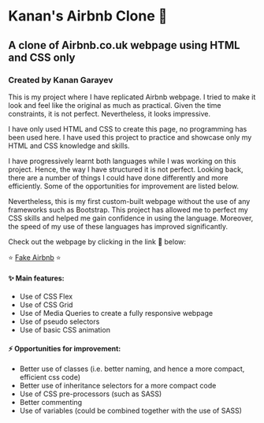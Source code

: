 # Kanan's Airbnb Clone :house_with_garden:
## A clone of Airbnb.co.uk webpage using HTML and CSS only
### Created by Kanan Garayev

This is my project where I have replicated Airbnb webpage. I tried to make it look and feel like the original as much as practical. Given the time constraints, it is not perfect. Nevertheless, it looks impressive.

I have only used HTML and CSS to create this page, no programming has been used here. I have used this project to practice and showcase only my HTML and CSS knowledge and skills. 

I have progressively learnt both languages while I was working on this project. Hence, the way I have structured it is not perfect. Looking back, there are a number of things I could have done differently and more efficiently. Some of the opportunities for improvement are listed below. 

Nevertheless, this is my first custom-built webpage without the use of any frameworks such as Bootstrap. This project has allowed me to perfect my CSS skills and helped me gain confidence in using the language. Moreover, the speed of my use of these languages has improved significantly. 

Check out the webpage by clicking in the link :link: below:

:star: [Fake Airbnb](https://fake-airbnb-kg.netlify.app/) :star:



#### :sparkles: Main features:

* Use of CSS Flex
* Use of CSS Grid
* Use of Media Queries to create a fully responsive webpage
* Use of pseudo selectors
* Use of basic CSS animation


#### :zap: Opportunities for improvement:

* Better use of classes (i.e. better naming, and hence a more compact, efficient css code)
* Better use of inheritance selectors for a more compact code
* Use of CSS pre-processors (such as SASS)
* Better commenting
* Use of variables (could be combined together with the use of SASS)
